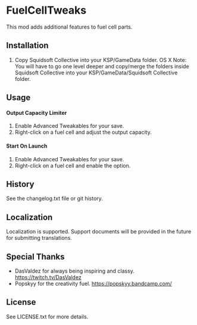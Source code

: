 # FuelCellTweaks

This mod adds additional features to fuel cell parts.

## Installation

1. Copy Squidsoft Collective into your KSP/GameData folder. OS X Note: You will have to go one level deeper and copy/merge the folders inside Squidsoft Collective into your KSP/GameData/Squidsoft Collective folder.

## Usage

#### Output Capacity Limiter
1. Enable Advanced Tweakables for your save.
2. Right-click on a fuel cell and adjust the output capacity.

#### Start On Launch
1. Enable Advanced Tweakables for your save.
2. Right-click on a fuel cell and enable the option.

## History

See the changelog.txt file or git history.

## Localization

Localization is supported. Support documents will be provided in the future for submitting translations.

## Special Thanks

- DasValdez for always being inspiring and classy. https://twitch.tv/DasValdez
- Popskyy for the creativity fuel. https://popskyy.bandcamp.com/

## License

See LICENSE.txt for more details.
